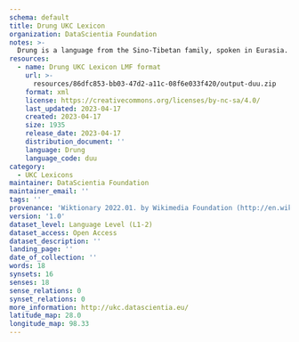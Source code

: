 ```yaml
---
schema: default
title: Drung UKC Lexicon
organization: DataScientia Foundation
notes: >-
  Drung is a language from the Sino-Tibetan family, spoken in Eurasia. The UKC Lexicon of Drung is represented as a lexico-semantic network. It consists of words, word senses, synsets, as well as sense-level and synset-level relationships.
resources:
  - name: Drung UKC Lexicon LMF format
    url: >-
      resources/86dfc853-bb03-47d2-a11c-08f6e033f420/output-duu.zip
    format: xml
    license: https://creativecommons.org/licenses/by-nc-sa/4.0/
    last_updated: 2023-04-17
    created: 2023-04-17
    size: 1935
    release_date: 2023-04-17
    distribution_document: ''
    language: Drung
    language_code: duu
category:
  - UKC Lexicons
maintainer: DataScientia Foundation
maintainer_email: ''
tags: ''
provenance: 'Wiktionary 2022.01. by Wikimedia Foundation (http://en.wiktionary.org); Princeton WordNet 2.1 by Princeton University (https://wordnet.princeton.edu)'
version: '1.0'
dataset_level: Language Level (L1-2)
dataset_access: Open Access
dataset_description: ''
landing_page: ''
date_of_collection: ''
words: 18
synsets: 16
senses: 18
sense_relations: 0
synset_relations: 0
more_information: http://ukc.datascientia.eu/
latitude_map: 28.0
longitude_map: 98.33
---
```

